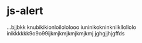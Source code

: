 # js-alert
          
       
...bjjbkk
knubikikionloilololooo
iuninikokninknilkllollolo
inikkkkkk9o9o99ijkmjkmjkmjkmjkmj
jghgjjhjgffds
